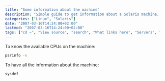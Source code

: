 ```yaml
---
title: "Some information about the machine"
description: "Simple guide to get information about a Solaris machine, including CPU details and system configuration."
categories: ["Linux", "Solaris"]
date: "2007-03-16T14:24:00+02:00"
lastmod: "2007-03-16T14:24:00+02:00"
tags: ["cd ~", "View source", "search", "What links here", "Servers", "Special pages", "Network", "Development", "Resume", "Solaris"]
---
```


To know the available CPUs on the machine:

```bash
psrinfo -v
```

To have all the information about the machine:

```bash
sysdef
```
